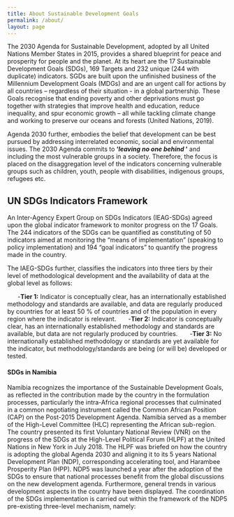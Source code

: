 ```yaml
---
title: About Sustainable Development Goals
permalink: /about/
layout: page
---
```

The 2030 Agenda for Sustainable Development, adopted by all United Nations Member States in 2015, provides a shared blueprint for peace and prosperity for people and the planet. At its heart are the 17 Sustainable Development Goals (SDGs), 169 Targets and 232 unique (244 with duplicate) indicators. SGDs are built upon the unfinished business of the Millennium Development Goals (MDGs) and are an urgent call for actions by all countries – regardless of their situation - in a global partnership. These Goals recognise that ending poverty and other deprivations must go together with strategies that improve health and education, reduce inequality, and spur economic growth – all while tackling climate change and working to preserve our oceans and forests (United Nations, 2019).

Agenda 2030 further, embodies the belief that development can be best pursued by addressing interrelated economic, social and environmental issues. The 2030 Agenda commits to **‘_leaving no one behind_ '** and including the most vulnerable groups in a society. Therefore, the focus is placed on the disaggregation level of the indicators concerning vulnerable groups such as children, youth, people with disabilities, indigenous groups, refugees etc.

## UN SDGs Indicators Framework

An Inter-Agency Expert Group on SDGs Indicators (IEAG-SDGs) agreed upon the global indicator framework to monitor progress on the 17 Goals. The 244 indicators of the SDGs can be quantified as constituting of 50 indicators aimed at monitoring the “means of implementation” (speaking to policy implementation) and 194 “goal indicators” to quantify the progress made in the country. 

The IAEG-SDGs further, classifies the indicators into three tiers by their level of methodological development and the availability of data at the global level as follows:

&nbsp;&nbsp;&nbsp;&nbsp;&nbsp;&nbsp;-**Tier 1:** Indicator is conceptually clear, has an internationally established methodology and standards are available, and data are regularly produced by countries for at least 50 % of countries and of the population in every region where the indicator is relevant.
&nbsp;&nbsp;&nbsp;&nbsp;&nbsp;&nbsp;-**Tier 2:** Indicator is conceptually clear, has an internationally established methodology and standards are available, but data are not regularly produced by countries.
&nbsp;&nbsp;&nbsp;&nbsp;&nbsp;&nbsp;-**Tier 3:** No internationally established methodology or standards are yet available for the indicator, but methodology/standards are being (or will be) developed or tested.

#### SDGs in Namibia 

Namibia recognizes the importance of the Sustainable Development Goals, as reflected in the contribution made by the country in the formulation processes, particularly the intra-Africa regional processes that culminated in a common negotiating instrument called the Common African Position (CAP) on the Post-2015 Development Agenda. Namibia served as a member of the High-Level Committee (HLC) representing the African sub-region. The country presented its first Voluntary National Review (VNR) on the progress of the SDGs at the High-Level Political Forum (HLPF) at the United Nations in New York in July 2018. The HLPF was briefed on how the country is adopting the global Agenda 2030 and aligning it to its 5 years National Development Plan (NDP), corresponding accelerating tool, and Harambee Prosperity Plan (HPP).  NDP5 was launched a year after the adoption of the SDGs to ensure that national processes benefit from the global discussions on the new development agenda. Furthermore, general trends in various development aspects in the country have been displayed. The coordination of the SDGs implementation is carried out within the framework of the NDP5 pre-existing three-level mechanism, namely:
